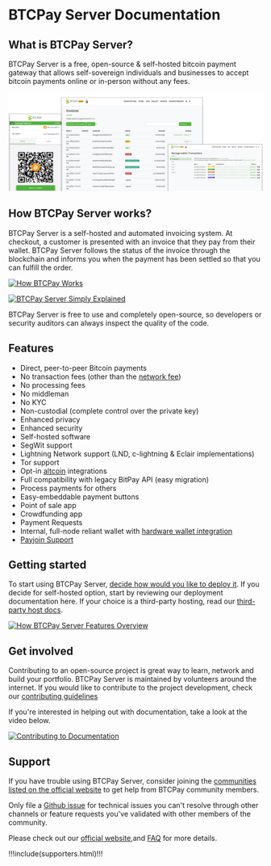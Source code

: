 # BTCPay Server Documentation

## What is BTCPay Server?

BTCPay Server is a free, open-source & self-hosted bitcoin payment gateway that allows self-sovereign individuals and businesses to accept bitcoin payments online or in-person without any fees.

![BTCPay Server](./img/BTCPayServerScreenshot.png "BTCPay Server")

## How BTCPay Server works?

BTCPay Server is a self-hosted and automated invoicing system. At checkout, a customer is presented with an invoice that they pay from their wallet. BTCPay Server follows the status of the invoice through the blockchain and informs you when the payment has been settled so that you can fulfill the order.

[![How BTCPay Works](https://img.youtube.com/vi/nr0UNbz3AoQ/mqdefault.jpg)](https://www.youtube.com/watch?v=nr0UNbz3AoQ "How BTCPay Server Works")

[![BTCPay Server Simply Explained](https://img.youtube.com/vi/dbX6qWZlxOw/mqdefault.jpg)](https://www.youtube.com/watch?v=dbX6qWZlxOw "BTCPay Server Simply Explained")

BTCPay Server is free to use and completely open-source, so developers or security auditors can always inspect the quality of the code.

## Features

* Direct, peer-to-peer Bitcoin payments
* No transaction fees (other than the [network fee](https://en.bitcoin.it/wiki/Miner_fees))
* No processing fees
* No middleman
* No KYC
* Non-custodial (complete control over the private key)
* Enhanced privacy
* Enhanced security
* Self-hosted software
* SegWit support
* Lightning Network support (LND, c-lightning & Eclair implementations)
* Tor support
* Opt-in [altcoin](./Development/Altcoins.md) integrations
* Full compatibility with legacy BitPay API (easy migration)
* Process payments for others
* Easy-embeddable payment buttons
* Point of sale app
* Crowdfunding app
* Payment Requests
* Internal, full-node reliant wallet with [hardware wallet integration](./HardwareWalletIntegration.md)
* [Payjoin Support](./Payjoin.md)

## Getting started

To start using BTCPay Server, [decide how would you like to deploy it](/Deployment/). If you decide for self-hosted option, start by reviewing our deployment documentation here. If your choice is a third-party hosting, read our [third-party host docs](/Deployment/ThirdPartyHosting.md).

[![How BTCPay Server Features Overview](https://img.youtube.com/vi/R-yaXk4NvEs/mqdefault.jpg)](https://www.youtube.com/watch?v=R-yaXk4NvEs)

## Get involved

Contributing to an open-source project is great way to learn, network and build your portfolio. BTCPay Server is maintained by volunteers around the internet. If you would like to contribute to the project development, check our [contributing guidelines](/Contribute.md)

If you're interested in helping out with documentation, take a look at the video below.

[![Contributing to Documentation](https://img.youtube.com/vi/bSDROcdSSWw/mqdefault.jpg)](https://www.youtube.com/watch?v=bSDROcdSSWw "How BTCPay Server Works")

## Support

If you have trouble using BTCPay Server, consider joining the [communities listed on the official website](https://btcpayserver.org/#communityCTA) to get help from BTCPay community members.

Only file a [Github issue](https://github.com/btcpayserver/btcpayserver/issues) for technical issues you can't resolve through other channels or feature requests you've validated with other members of the community.

Please check out our [official website](https://btcpayserver.org/),and [FAQ](./FAQ/README.md#btcpay-frequently-asked-questions-and-common-issues) for more details.

!!!include(supporters.html)!!!
